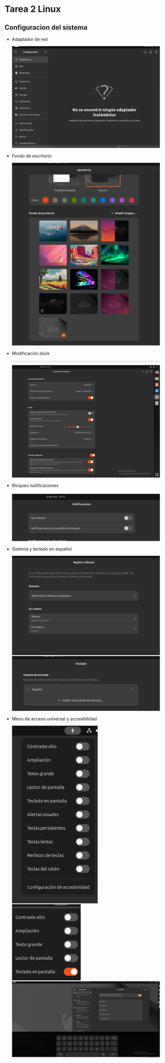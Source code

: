 # Tarea 2 Linux
## Configuracion del sistema
- Adaptador de red

  ![adaptador red](https://github.com/diegosy12/imagenesLinux/blob/main/linux/adaptadorRed.png)

- Fondo de escritorio

  ![fondo](https://github.com/diegosy12/imagenesLinux/blob/main/linux/fondo.png)

- Modificación dock

  ![](https://github.com/diegosy12/imagenesLinux/blob/main/linux/dock.png)

- Bloqueo notificaciones

  ![](https://github.com/diegosy12/imagenesLinux/blob/main/linux/notificaciones.png)

- Sistema y teclado en español

  ![](https://github.com/diegosy12/imagenesLinux/blob/main/linux/idioma1.png)
  ![](https://github.com/diegosy12/imagenesLinux/blob/main/linux/idiomaTeclado.png)

- Menu de acceso universal y accesibilidad

  ![](https://github.com/diegosy12/imagenesLinux/blob/main/linux/menuAccesibilidad.png)
  ![](https://github.com/diegosy12/imagenesLinux/blob/main/linux/menuAccesibilidadActivado.png)
  ![](https://github.com/diegosy12/imagenesLinux/blob/main/linux/tecladoPantalla.png)
